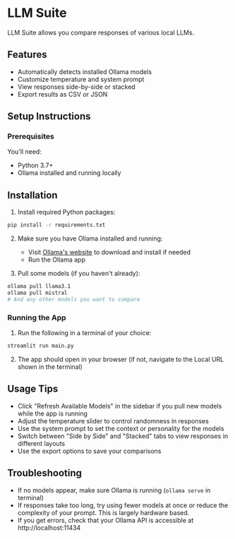 # LLM Suite

LLM Suite allows you compare responses of various local LLMs.

## Features

- Automatically detects installed Ollama models
- Customize temperature and system prompt
- View responses side-by-side or stacked
- Export results as CSV or JSON

## Setup Instructions

### Prerequisites

You'll need:
- Python 3.7+
- Ollama installed and running locally

## Installation

1. Install required Python packages:

```bash
pip install -r requirements.txt
```

2. Make sure you have Ollama installed and running:
   - Visit [Ollama's website](https://ollama.com/) to download and install if needed
   - Run the Ollama app

3. Pull some models (if you haven't already):

```bash
ollama pull llama3.1
ollama pull mistral
# And any other models you want to compare
```

### Running the App

1. Run the following in a terminal of your choice:

```bash
streamlit run main.py
```

2. The app should open in your browser (if not, navigate to the Local URL shown in the terminal)

## Usage Tips

- Click "Refresh Available Models" in the sidebar if you pull new models while the app is running
- Adjust the temperature slider to control randomness in responses
- Use the system prompt to set the context or personality for the models
- Switch between "Side by Side" and "Stacked" tabs to view responses in different layouts
- Use the export options to save your comparisons

## Troubleshooting

- If no models appear, make sure Ollama is running (`ollama serve` in terminal)
- If responses take too long, try using fewer models at once or reduce the complexity of your prompt. This is largely hardware based.
- If you get errors, check that your Ollama API is accessible at http://localhost:11434